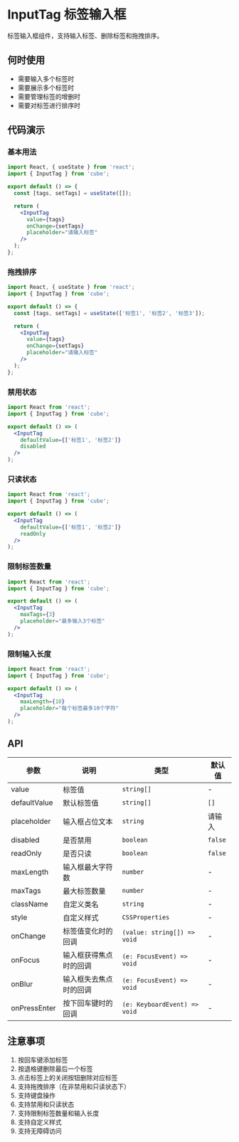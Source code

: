 # InputTag 标签输入框

标签输入框组件，支持输入标签、删除标签和拖拽排序。

## 何时使用

- 需要输入多个标签时
- 需要展示多个标签时
- 需要管理标签的增删时
- 需要对标签进行排序时

## 代码演示

### 基本用法

```jsx
import React, { useState } from 'react';
import { InputTag } from 'cube';

export default () => {
  const [tags, setTags] = useState([]);

  return (
    <InputTag
      value={tags}
      onChange={setTags}
      placeholder="请输入标签"
    />
  );
};
```

### 拖拽排序

```jsx
import React, { useState } from 'react';
import { InputTag } from 'cube';

export default () => {
  const [tags, setTags] = useState(['标签1', '标签2', '标签3']);

  return (
    <InputTag
      value={tags}
      onChange={setTags}
      placeholder="请输入标签"
    />
  );
};
```

### 禁用状态

```jsx
import React from 'react';
import { InputTag } from 'cube';

export default () => (
  <InputTag
    defaultValue={['标签1', '标签2']}
    disabled
  />
);
```

### 只读状态

```jsx
import React from 'react';
import { InputTag } from 'cube';

export default () => (
  <InputTag
    defaultValue={['标签1', '标签2']}
    readOnly
  />
);
```

### 限制标签数量

```jsx
import React from 'react';
import { InputTag } from 'cube';

export default () => (
  <InputTag
    maxTags={3}
    placeholder="最多输入3个标签"
  />
);
```

### 限制输入长度

```jsx
import React from 'react';
import { InputTag } from 'cube';

export default () => (
  <InputTag
    maxLength={10}
    placeholder="每个标签最多10个字符"
  />
);
```

## API

| 参数 | 说明 | 类型 | 默认值 |
| --- | --- | --- | --- |
| value | 标签值 | `string[]` | - |
| defaultValue | 默认标签值 | `string[]` | `[]` |
| placeholder | 输入框占位文本 | `string` | 请输入 |
| disabled | 是否禁用 | `boolean` | `false` |
| readOnly | 是否只读 | `boolean` | `false` |
| maxLength | 输入框最大字符数 | `number` | - |
| maxTags | 最大标签数量 | `number` | - |
| className | 自定义类名 | `string` | - |
| style | 自定义样式 | `CSSProperties` | - |
| onChange | 标签值变化时的回调 | `(value: string[]) => void` | - |
| onFocus | 输入框获得焦点时的回调 | `(e: FocusEvent) => void` | - |
| onBlur | 输入框失去焦点时的回调 | `(e: FocusEvent) => void` | - |
| onPressEnter | 按下回车键时的回调 | `(e: KeyboardEvent) => void` | - |

## 注意事项

1. 按回车键添加标签
2. 按退格键删除最后一个标签
3. 点击标签上的关闭按钮删除对应标签
4. 支持拖拽排序（在非禁用和只读状态下）
5. 支持键盘操作
6. 支持禁用和只读状态
7. 支持限制标签数量和输入长度
8. 支持自定义样式
9. 支持无障碍访问 
